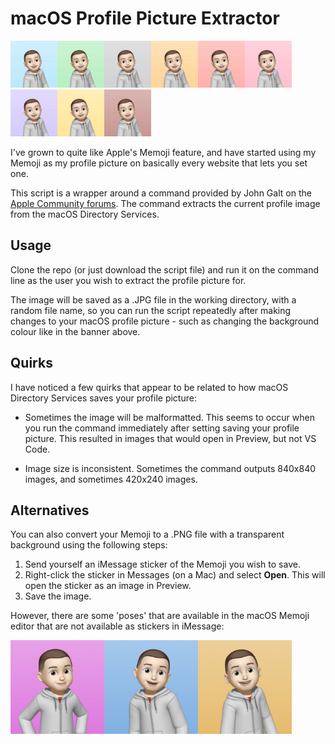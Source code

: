 # macOS Profile Picture Extractor

<img src='/images/banner/memoji-00001.png' width='75'><img src='/images/banner/memoji-00002.png' width='75'><img src='/images/banner/memoji-00003.png' width='75'><img src='/images/banner/memoji-00004.png' width='75'><img src='/images/banner/memoji-00005.png' width='75'><img src='/images/banner/memoji-00006.png' width='75'><img src='/images/banner/memoji-00007.png' width='75'><img src='/images/banner/memoji-00008.png' width='75'><img src='/images/banner/memoji-00009.png' width='75'>



I've grown to quite like Apple's Memoji feature, and have started using my Memoji as my profile picture on basically every website that lets you set one. 

This script is a wrapper around a command provided by John Galt on the [Apple Community forums](https://discussions.apple.com/thread/8027172?sortBy=best). The command extracts the current profile image from the macOS Directory Services.

## Usage

Clone the repo (or just download the script file) and run it on the command line as the user you wish to extract the profile picture for. 

The image will be saved as a .JPG file in the working directory, with a random file name, so you can run the script repeatedly after making changes to your macOS profile picture - such as changing the background colour like in the banner above. 

## Quirks

I have noticed a few quirks that appear to be related to how macOS Directory Services saves your profile picture:

* Sometimes the image will be malformatted. This seems to occur when you run the command immediately after setting saving your profile picture. This resulted in images that would open in Preview, but not VS Code.

* Image size is inconsistent. Sometimes the command outputs 840x840 images, and sometimes 420x240 images.

## Alternatives

You can also convert your Memoji to a .PNG file with a transparent background using the following steps:

1. Send yourself an iMessage sticker of the Memoji you wish to save.
2. Right-click the sticker in Messages (on a Mac) and select **Open**. This will open the sticker as an image in Preview.
3. Save the image.

However, there are some 'poses' that are available in the macOS Memoji editor that are not available as stickers in iMessage:

<img src='/images/macos-editor-only/pic10336.jpg' width='150'><img src='/images/macos-editor-only/pic18403.jpg' width='150'><img src='/images/macos-editor-only/pic19964.jpg' width='150'>






